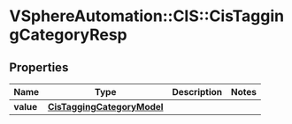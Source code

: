 # VSphereAutomation::CIS::CisTaggingCategoryResp

## Properties
Name | Type | Description | Notes
------------ | ------------- | ------------- | -------------
**value** | [**CisTaggingCategoryModel**](CisTaggingCategoryModel.md) |  | 


